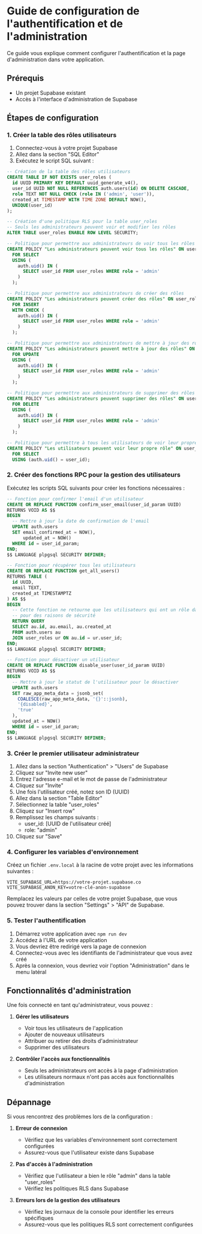 # Guide de configuration de l'authentification et de l'administration

Ce guide vous explique comment configurer l'authentification et la page d'administration dans votre application.

## Prérequis

- Un projet Supabase existant
- Accès à l'interface d'administration de Supabase

## Étapes de configuration

### 1. Créer la table des rôles utilisateurs

1. Connectez-vous à votre projet Supabase
2. Allez dans la section "SQL Editor"
3. Exécutez le script SQL suivant :

```sql
-- Création de la table des rôles utilisateurs
CREATE TABLE IF NOT EXISTS user_roles (
  id UUID PRIMARY KEY DEFAULT uuid_generate_v4(),
  user_id UUID NOT NULL REFERENCES auth.users(id) ON DELETE CASCADE,
  role TEXT NOT NULL CHECK (role IN ('admin', 'user')),
  created_at TIMESTAMP WITH TIME ZONE DEFAULT NOW(),
  UNIQUE(user_id)
);

-- Création d'une politique RLS pour la table user_roles
-- Seuls les administrateurs peuvent voir et modifier les rôles
ALTER TABLE user_roles ENABLE ROW LEVEL SECURITY;

-- Politique pour permettre aux administrateurs de voir tous les rôles
CREATE POLICY "Les administrateurs peuvent voir tous les rôles" ON user_roles
  FOR SELECT
  USING (
    auth.uid() IN (
      SELECT user_id FROM user_roles WHERE role = 'admin'
    )
  );

-- Politique pour permettre aux administrateurs de créer des rôles
CREATE POLICY "Les administrateurs peuvent créer des rôles" ON user_roles
  FOR INSERT
  WITH CHECK (
    auth.uid() IN (
      SELECT user_id FROM user_roles WHERE role = 'admin'
    )
  );

-- Politique pour permettre aux administrateurs de mettre à jour des rôles
CREATE POLICY "Les administrateurs peuvent mettre à jour des rôles" ON user_roles
  FOR UPDATE
  USING (
    auth.uid() IN (
      SELECT user_id FROM user_roles WHERE role = 'admin'
    )
  );

-- Politique pour permettre aux administrateurs de supprimer des rôles
CREATE POLICY "Les administrateurs peuvent supprimer des rôles" ON user_roles
  FOR DELETE
  USING (
    auth.uid() IN (
      SELECT user_id FROM user_roles WHERE role = 'admin'
    )
  );

-- Politique pour permettre à tous les utilisateurs de voir leur propre rôle
CREATE POLICY "Les utilisateurs peuvent voir leur propre rôle" ON user_roles
  FOR SELECT
  USING (auth.uid() = user_id);
```

### 2. Créer des fonctions RPC pour la gestion des utilisateurs

Exécutez les scripts SQL suivants pour créer les fonctions nécessaires :

```sql
-- Fonction pour confirmer l'email d'un utilisateur
CREATE OR REPLACE FUNCTION confirm_user_email(user_id_param UUID)
RETURNS VOID AS $$
BEGIN
  -- Mettre à jour la date de confirmation de l'email
  UPDATE auth.users
  SET email_confirmed_at = NOW(),
      updated_at = NOW()
  WHERE id = user_id_param;
END;
$$ LANGUAGE plpgsql SECURITY DEFINER;

-- Fonction pour récupérer tous les utilisateurs
CREATE OR REPLACE FUNCTION get_all_users()
RETURNS TABLE (
  id UUID,
  email TEXT,
  created_at TIMESTAMPTZ
) AS $$
BEGIN
  -- Cette fonction ne retourne que les utilisateurs qui ont un rôle dans la table user_roles
  -- pour des raisons de sécurité
  RETURN QUERY
  SELECT au.id, au.email, au.created_at
  FROM auth.users au
  JOIN user_roles ur ON au.id = ur.user_id;
END;
$$ LANGUAGE plpgsql SECURITY DEFINER;

-- Fonction pour désactiver un utilisateur
CREATE OR REPLACE FUNCTION disable_user(user_id_param UUID)
RETURNS VOID AS $$
BEGIN
  -- Mettre à jour le statut de l'utilisateur pour le désactiver
  UPDATE auth.users
  SET raw_app_meta_data = jsonb_set(
    COALESCE(raw_app_meta_data, '{}'::jsonb),
    '{disabled}',
    'true'
  ),
  updated_at = NOW()
  WHERE id = user_id_param;
END;
$$ LANGUAGE plpgsql SECURITY DEFINER;
```

### 3. Créer le premier utilisateur administrateur

1. Allez dans la section "Authentication" > "Users" de Supabase
2. Cliquez sur "Invite new user"
3. Entrez l'adresse e-mail et le mot de passe de l'administrateur
4. Cliquez sur "Invite"
5. Une fois l'utilisateur créé, notez son ID (UUID)
6. Allez dans la section "Table Editor"
7. Sélectionnez la table "user_roles"
8. Cliquez sur "Insert row"
9. Remplissez les champs suivants :
   - user_id: [UUID de l'utilisateur créé]
   - role: "admin"
10. Cliquez sur "Save"

### 4. Configurer les variables d'environnement

Créez un fichier `.env.local` à la racine de votre projet avec les informations suivantes :

```
VITE_SUPABASE_URL=https://votre-projet.supabase.co
VITE_SUPABASE_ANON_KEY=votre-clé-anon-supabase
```

Remplacez les valeurs par celles de votre projet Supabase, que vous pouvez trouver dans la section "Settings" > "API" de Supabase.

### 5. Tester l'authentification

1. Démarrez votre application avec `npm run dev`
2. Accédez à l'URL de votre application
3. Vous devriez être redirigé vers la page de connexion
4. Connectez-vous avec les identifiants de l'administrateur que vous avez créé
5. Après la connexion, vous devriez voir l'option "Administration" dans le menu latéral

## Fonctionnalités d'administration

Une fois connecté en tant qu'administrateur, vous pouvez :

1. **Gérer les utilisateurs**
   - Voir tous les utilisateurs de l'application
   - Ajouter de nouveaux utilisateurs
   - Attribuer ou retirer des droits d'administrateur
   - Supprimer des utilisateurs

2. **Contrôler l'accès aux fonctionnalités**
   - Seuls les administrateurs ont accès à la page d'administration
   - Les utilisateurs normaux n'ont pas accès aux fonctionnalités d'administration

## Dépannage

Si vous rencontrez des problèmes lors de la configuration :

1. **Erreur de connexion**
   - Vérifiez que les variables d'environnement sont correctement configurées
   - Assurez-vous que l'utilisateur existe dans Supabase

2. **Pas d'accès à l'administration**
   - Vérifiez que l'utilisateur a bien le rôle "admin" dans la table "user_roles"
   - Vérifiez les politiques RLS dans Supabase

3. **Erreurs lors de la gestion des utilisateurs**
   - Vérifiez les journaux de la console pour identifier les erreurs spécifiques
   - Assurez-vous que les politiques RLS sont correctement configurées

